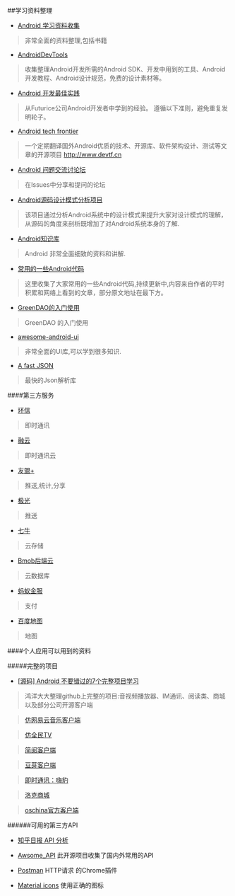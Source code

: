 ##学习资料整理

- [Android 学习资料收集](https://github.com/Freelander/Android_Data)
>非常全面的资料整理,包括书籍

- [AndroidDevTools](https://github.com/inferjay/AndroidDevTools)
>收集整理Android开发所需的Android SDK、开发中用到的工具、Android开发教程、Android设计规范，免费的设计素材等。

- [Android 开发最佳实践](https://github.com/futurice/android-best-practices/blob/master/translations/Chinese/README.cn.md)
>从Futurice公司Android开发者中学到的经验。 遵循以下准则，避免重复发明轮子。

- [Android tech frontier](https://github.com/bboyfeiyu/android-tech-frontier)
>一个定期翻译国外Android优质的技术、开源库、软件架构设计、测试等文章的开源项目 http://www.devtf.cn

- [Android 问题交流讨论坛](https://github.com/android-cn/android-discuss)
>在Issues中分享和提问的论坛

- [Android源码设计模式分析项目](https://github.com/simple-android-framework-exchange/android_design_patterns_analysis)
> 该项目通过分析Android系统中的设计模式来提升大家对设计模式的理解，从源码的角度来剖析既增加了对Android系统本身的了解.

- [Android知识库](http://lib.csdn.net/base/15)
> Android 非常全面细致的资料和讲解.

- [常用的一些Android代码](https://github.com/jiang111/awesome-android-tips/blob/master/README.md)
> 这里收集了大家常用的一些Android代码,持续更新中,内容来自作者的平时积累和网络上看到的文章，部分原文地址在最下方。

- [GreenDAO的入门使用](https://github.com/tangqi92/MyGreenDAO)
> GreenDAO 的入门使用

- [awesome-android-ui](https://github.com/wasabeef/awesome-android-ui)
> 非常全面的UI库,可以学到很多知识.

- [A fast JSON](https://github.com/alibaba/fastjson)
> 最快的Json解析库

####第三方服务

- [环信](http://www.easemob.com/product/cs?utm_source=baidu-pp)
> 即时通讯

- [融云](http://www.rongcloud.cn)
> 即时通讯云

- [友盟+](http://www.umeng.com/)
> 推送,统计,分享

- [极光](https://www.jiguang.cn/push)
> 推送

- [七牛](https://portal.qiniu.com/signin)
> 云存储

- [Bmob后端云](http://www.bmob.cn/)
> 云数据库

- [蚂蚁金服](https://open.alipay.com/platform/home.htm)
> 支付

- [百度地图](http://lbsyun.baidu.com/)
> 地图

####个人应用可以用到的资料

#####完整的项目

- [[源码] Android 不要错过的7个完整项目学习](http://mp.weixin.qq.com/s?__biz=MzAxMTI4MTkwNQ==&mid=2650822225&idx=1&sn=09177524a9e51bd049b1d042339863ec&chksm=80b782cfb7c00bd9ea3933f812c66770bd00af87c78691ad45650cd017d5d35347af30781e85&mpshare=1&scene=1&srcid=0305FW4YHzJe1ObWEoqeh2wY#rd)
> 鸿洋大大整理github上完整的项目:音视频播放器、IM通讯、阅读类、商城以及部分公司开源客户端

> [仿网易云音乐客户端](https://github.com/aa112901/remusic)

> [仿全民TV](https://github.com/MichaelHuyp/Bilibili_Wuxianda)

> [简阅客户端](https://github.com/chentao0707/SimplifyReader)

> [豆芽客户端](https://github.com/DreaminginCodeZH/Douya)

> [即时通讯：嗨豹](https://github.com/sealtalk/sealtalk-android)

> [洛克商城](https://github.com/Shuyun123/LKShop)

> [oschina官方客户端](http://git.oschina.net/oschina/android-app)

######可用的第三方API

- [知乎日报 API 分析](https://github.com/izzyleung/ZhihuDailyPurify/wiki/%E7%9F%A5%E4%B9%8E%E6%97%A5%E6%8A%A5-API-%E5%88%86%E6%9E%90)

- [Awsome_API](https://github.com/marktony/Awesome_API)  此开源项目收集了国内外常用的API

- [Postman](https://www.getpostman.com/docs/introduction) HTTP请求 的Chrome插件

- [Material icons](https://material.io/icons/)  使用正确的图标
